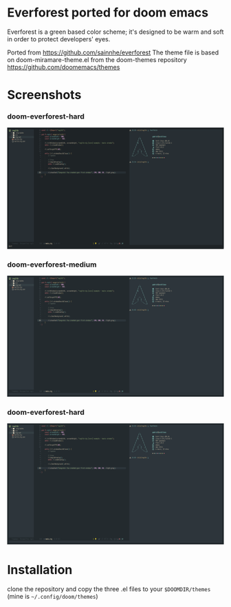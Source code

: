 # Everforest ported for doom emacs
Everforest is a green based color scheme; it's designed to be warm and soft in order to protect developers' eyes.

Ported from https://github.com/sainnhe/everforest
The theme file is based on doom-miramare-theme.el from the doom-themes repository https://github.com/doomemacs/themes

# Screenshots
### doom-everforest-hard
![image](https://github.com/Echinoidea/doom-everforest/blob/master/screenshots/everforest-hard.png)

### doom-everforest-medium
![image](https://github.com/Echinoidea/doom-everforest/blob/master/screenshots/everforest-medium.png)

### doom-everforest-hard
![image](https://github.com/Echinoidea/doom-everforest/blob/master/screenshots/everforest-medium.png)

# Installation
clone the repository and copy the three .el files to your `$DOOMDIR/themes` (mine is `~/.config/doom/themes`)


